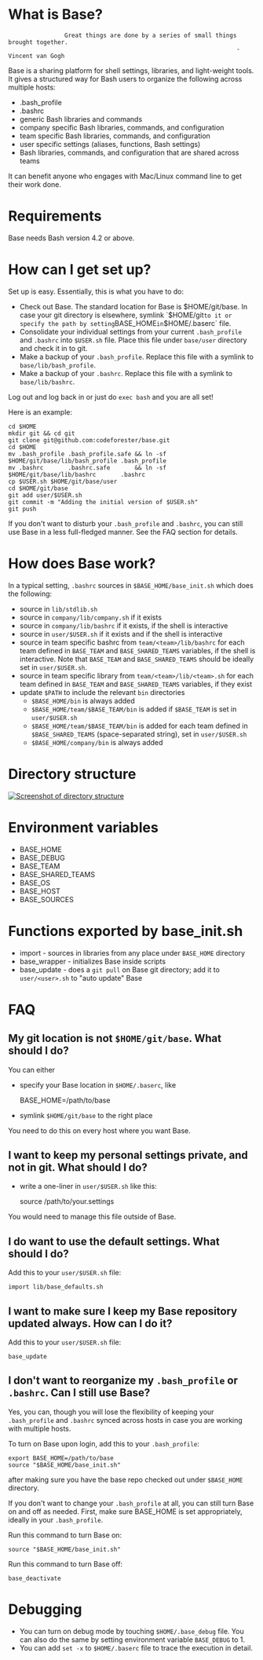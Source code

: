 # **What is Base?**

```
                Great things are done by a series of small things brought together.
                                                                 - Vincent van Gogh
```
Base is a sharing platform for shell settings, libraries, and light-weight tools. It gives a structured way for Bash users to organize the following across multiple hosts:

* .bash_profile
* .bashrc
* generic Bash libraries and commands
* company specific Bash libraries, commands, and configuration
* team specific Bash libraries, commands, and configuration
* user specific settings (aliases, functions, Bash settings)
* Bash libraries, commands, and configuration that are shared across teams

It can benefit anyone who engages with Mac/Linux command line to get their work done.

# **Requirements**

Base needs Bash version 4.2 or above.

# **How can I get set up?**

Set up is easy.  Essentially, this is what you have to do:

* Check out Base. The standard location for Base is $HOME/git/base.  In case your git directory is elsewhere, symlink `$HOME/git` to it or specify the path by setting `BASE_HOME` in `$HOME/.baserc` file.
* Consolidate your individual settings from your current `.bash_profile` and `.bashrc` into `$USER.sh` file.  Place this file under `base/user` directory and check it in to git.
* Make a backup of your `.bash_profile`.  Replace this file with a symlink to `base/lib/bash_profile`.
* Make a backup of your `.bashrc`.  Replace this file with a symlink to `base/lib/bashrc`.

Log out and log back in or just do `exec bash` and you are all set!

Here is an example:

    cd $HOME
    mkdir git && cd git
    git clone git@github.com:codeforester/base.git
    cd $HOME
    mv .bash_profile .bash_profile.safe && ln -sf $HOME/git/base/lib/bash_profile .bash_profile
    mv .bashrc       .bashrc.safe       && ln -sf $HOME/git/base/lib/bashrc       .bashrc
    cp $USER.sh $HOME/git/base/user
    cd $HOME/git/base
    git add user/$USER.sh
    git commit -m "Adding the initial version of $USER.sh"
    git push
    
If you don't want to disturb your `.bash_profile` and `.bashrc`, you can still use Base in a less full-fledged manner.  See the FAQ section for details.

# **How does Base work?**

In a typical setting, `.bashrc` sources in `$BASE_HOME/base_init.sh` which does the following:

* source in `lib/stdlib.sh`
* source in `company/lib/company.sh` if it exists
* source in `company/lib/bashrc` if it exists, if the shell is interactive
* source in `user/$USER.sh` if it exists and if the shell is interactive
* source in team specific bashrc from `team/<team>/lib/bashrc` for each team defined in `BASE_TEAM` and `BASE_SHARED_TEAMS` variables, if the shell is interactive.  Note that `BASE_TEAM` and `BASE_SHARED_TEAMS` should be ideally set in `user/$USER.sh`.
* source in team specific library from `team/<team>/lib/<team>.sh` for each team defined in `BASE_TEAM` and `BASE_SHARED_TEAMS` variables, if they exist
* update `$PATH` to include the relevant `bin` directories
    * `$BASE_HOME/bin` is always added
    * `$BASE_HOME/team/$BASE_TEAM/bin` is added if `$BASE_TEAM` is set in `user/$USER.sh`
    * `$BASE_HOME/team/$BASE_TEAM/bin` is added for each team defined in `$BASE_SHARED_TEAMS` (space-separated string), set in `user/$USER.sh`
    * `$BASE_HOME/company/bin` is always added

# **Directory structure**

[![Screenshot of directory structure](./docs/img/directory_structure.png)](./docs/img/directory_structure.png)

# **Environment variables**

* BASE_HOME
* BASE_DEBUG
* BASE_TEAM
* BASE_SHARED_TEAMS
* BASE_OS
* BASE_HOST
* BASE_SOURCES

# **Functions exported by base_init.sh**

* import       - sources in libraries from any place under `BASE_HOME` directory
* base_wrapper - initializes Base inside scripts
* base_update  - does a `git pull` on Base git directory; add it to `user/<user>.sh` to "auto update" Base

# **FAQ**

## My git location is not `$HOME/git/base`.  What should I do?

You can either

* specify your Base location in `$HOME/.baserc`, like
      
  BASE_HOME=/path/to/base

* symlink `$HOME/git/base` to the right place

You need to do this on every host where you want Base.

## I want to keep my personal settings private, and not in git.  What should I do?

* write a one-liner in `user/$USER.sh` like this:

    source /path/to/your.settings

You would need to manage this file outside of Base.

## I do want to use the default settings.  What should I do?

Add this to your `user/$USER.sh` file:

    import lib/base_defaults.sh

## I want to make sure I keep my Base repository updated always.  How can I do it?

Add this to your `user/$USER.sh` file:

    base_update

## I don't want to reorganize my `.bash_profile` or `.bashrc`.  Can I still use Base?

Yes, you can, though you will lose the flexibility of keeping your `.bash_profile` and `.bashrc` synced across hosts in case you are working with multiple hosts.

To turn on Base upon login, add this to your `.bash_profile`:

    export BASE_HOME=/path/to/base
    source "$BASE_HOME/base_init.sh"

after making sure you have the base repo checked out under `$BASE_HOME` directory.

If you don't want to change your `.bash_profile` at all, you can still turn Base on and off as needed. First, make sure BASE_HOME is set appropriately, ideally in your `.bash_profile`.

Run this command to turn Base on:

    source "$BASE_HOME/base_init.sh"

Run this command to turn Base off:

    base_deactivate

# **Debugging**

* You can turn on debug mode by touching `$HOME/.base_debug` file.  You can also do the same by setting environment variable `BASE_DEBUG` to 1.
* You can add `set -x` to `$HOME/.baserc` file to trace the execution in detail.
